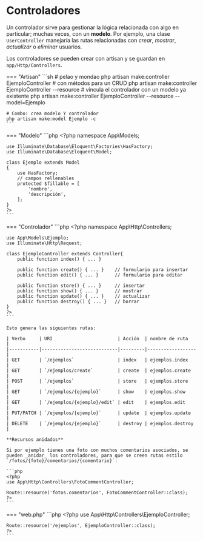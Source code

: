 # Controladores

Un controlador sirve para gestionar la lógica relacionada con algo en particular; muchas veces, con un **modelo**. Por ejemplo, una clase `UserController` manejaría las rutas relacionadas con _crear_, _mostrar_, _actualizar_ o _eliminar_ usuarios.

Los controladores se pueden crear con artisan y se guardan en `app/Http/Controllers`.

=== "Artisan"
    ```sh
    # pelao y mondao
    php artisan make:controller EjemploController
    # con métodos para un CRUD
    php artisan make:controller EjemploController --resource
    # vincula el controlador con un modelo ya existente
    php artisan make:controller EjemploController --resource  --model=Ejemplo

    # Combo: crea modelo Y controlador
    php artisan make:model Ejemplo -c
    ```
=== "Modelo"
    ```php
    <?php
    namespace App\Models;

    use Illuminate\Database\Eloquent\Factories\HasFactory;
    use Illuminate\Database\Eloquent\Model;

    class Ejemplo extends Model
    {
        use HasFactory;
        // campos rellenables
        protected $fillable = [
            'nombre',
            'descripción',
        ];
    }
    ?>
    ```
=== "Controlador"
    ```php
    <?php
    namespace App\Http\Controllers;

    use App\Models\Ejemplo;
    use Illuminate\Http\Request;

    class EjemploController extends Controller{
        public function index() { ... }

        public function create() { ... }    // formulario para insertar
        public function edit() { ... }      // formulario para editar

        public function store() { ... }     // insertar
        public function show() { ... }      // mostrar
        public function update() { ... }    // actualizar
        public function destroy() { ... }   // borrar
    }
    ?>
    ```

    Esto genera las siguientes rutas:

    | Verbo     | URI                        | Acción  | nombre de ruta   |
    |-----------|----------------------------|---------|------------------|
    | GET       | `/ejemplos`                | index   | ejemplos.index   |
    | GET       | `/ejemplos/create`         | create  | ejemplos.create  |
    | POST      | `/ejemplos`                | store   | ejemplos.store   |
    | GET       | `/ejemplos/{ejemplo}`      | show    | ejemplos.show    |
    | GET       | `/ejemplos/{ejemplo}/edit` | edit    | ejemplos.edit    |
    | PUT/PATCH | `/ejemplos/{ejemplo}`      | update  | ejemplos.update  |
    | DELETE    | `/ejemplos/{ejemplo}`      | destroy | ejemplos.destroy |

    **Recursos anidados**

    Si por ejemplo tienes una foto con muchos comentarios asociados, se pueden _anidar_ los controladores, para que se creen rutas estilo `/fotos/{foto}/comentarios/{comentario}`:

    ```php
    <?php
    use App\Http\Controllers\FotoCommentController;

    Route::resource('fotos.comentarios', FotoCommentController::class);
    ?>
    ```

=== "web.php" 
    ```php
    <?php
    use App\Http\Controllers\EjemploController;

    Route::resource('/ejemplos', EjemploController::class);
    ?>
    ```

